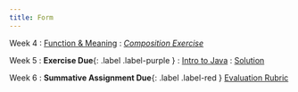 ```yaml
---
title: Form
---
```


Week 4
: [Function & Meaning](#)
: [_Composition Exercise_](#)

Week 5
: **Exercise Due**{: .label .label-purple }
: [Intro to Java](#)
: [Solution](#)

Week 6
: **Summative Assignment Due**{: .label .label-red } [Evaluation Rubric](#)
